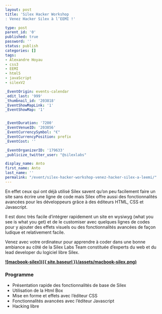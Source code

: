 ```yaml
---
layout: post
title: 'Silex Hacker Workshop
: Venez Hacker Silex à l’EEMI !'

type: post
parent_id: '0'
published: true
password: ''
status: publish
categories: []
tags:
- Alexandre Hoyau
- css3
- EEMI
- html5
- javaScript
- silexV2

_EventOrigin: events-calendar
_edit_last: '999'
_thumbnail_id: '203818'
_EventShowMapLink: '1'
_EventShowMap: '1'


_EventDuration: '7200'
_EventVenueID: '203856'
_EventCurrencySymbol: "€"
_EventCurrencyPosition: prefix
_EventCost: ''

_EventOrganizerID: '179633'
_publicize_twitter_user: "@silexlabs"

display_name: Anto
first_name: Anto
last_name: ''
permalink: "/event/silex-hacker-workshop-venez-hacker-silex-a-leemi/"
---
```




En effet ceux qui ont déjà utilisé Silex savent qu’on peu facilement faire un site sans écrire une ligne de code mais Silex offre aussi des fonctionnalités avancées pour les développeurs grâce à des éditeurs HTML, CSS et Javascript.

Il est donc très facile d’intégrer rapidement un site en wysiwyg (what you see is what you get) et de le customiser avec quelques lignes de codes pour y ajouter des effets visuels ou des fonctionnalités avancées de façon ludique et relativement facile.

Venez avec votre ordinateur pour apprendre à coder dans une bonne ambiance au côté de la Silex Labs Team constituée d’experts du web et du lead developer du logiciel libre Silex.

****[![macbook-silex]({{ site.baseurl }}/assets/macbook-silex.png)](http://www.silex.me/)****

### **Programme**

*   Présentation rapide des fonctionnalités de base de Silex
*   Utilisation de la Html Box
*   Mise en forme et effets avec l’éditeur CSS
*   Fonctionnalités avancées avec l’éditeur Javascript
*   Hacking libre